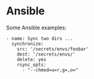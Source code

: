 # Ansible

Some Ansible examples:
```
- name: Sync two dirs ...
  synchronize:
    src: '/secrets/envs/foobar'
    dest: '/secrets/envs/'
    delete: yes
    rsync_opts:
      - "--chmod=u=r,g=,o="
```
